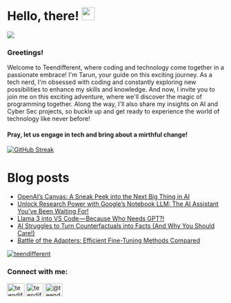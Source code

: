 # Hello, there! <img src="https://raw.githubusercontent.com/MartinHeinz/MartinHeinz/master/wave.gif" width="30px">
![](https://komarev.com/ghpvc/?username=teendifferent&color=brightgreen)

### Greetings! 
Welcome to Teendifferent, where coding and technology come together in a passionate embrace! I'm Tarun, your guide on this exciting journey. As a tech nerd, I'm obsessed with coding and constantly exploring new possibilities to enhance my skills and knowledge. And now, I invite you to join me on this exciting adventure, where we'll discover the magic of programming together. Along the way, I'll also share my insights on AI and Cyber Sec projects, so buckle up and get ready to experience the world of technology like never before!

#### Pray, let us engage in tech and bring about a mirthful change!

[![GitHub Streak](https://streak-stats.demolab.com?user=teendifferent&theme=tokyonight&hide_border=true&background=EB545400)](https://git.io/streak-stats)

# Blog posts

<!-- BLOG-POST-LIST:START -->
- [OpenAI’s Canvas: A Sneak Peek into the Next Big Thing in AI](https://medium.com/@teendifferent/openais-canvas-a-sneak-peek-into-the-next-big-thing-in-ai-3a371df927ce?source=rss-9ecb664d87c1------2)
- [Unlock Research Power with Google’s Notebook LLM: The AI Assistant You’ve Been Waiting For!](https://medium.com/@teendifferent/unlock-research-power-with-googles-notebook-llm-the-ai-assistant-you-ve-been-waiting-for-1c673fe58c8d?source=rss-9ecb664d87c1------2)
- [Llama 3 into VS Code — Because Who Needs GPT?!](https://osintteam.blog/llama-3-into-vs-code-because-who-needs-gpt-e6d8accc1552?source=rss-9ecb664d87c1------2)
- [AI Struggles to Turn Counterfactuals into Facts &lpar;And Why You Should Care!&rpar;](https://medium.com/@teendifferent/ai-struggles-to-turn-counterfactuals-into-facts-and-why-you-should-care-18df7c33649e?source=rss-9ecb664d87c1------2)
- [Battle of the Adapters: Efficient Fine-Tuning Methods Compared](https://medium.com/predict/battle-of-the-adapters-efficient-fine-tuning-methods-compared-e9fac9e4f10d?source=rss-9ecb664d87c1------2)
<!-- BLOG-POST-LIST:END -->


<p align="left"> <a href="https://github.com/ryo-ma/github-profile-trophy"><img src="https://github-profile-trophy.vercel.app/?username=teendifferent&theme=dracula" alt="teendifferent" /></a> </p>

<h3 align="left">Connect with me:</h3>
<p align="left">
<a href="https://twitter.com/teendifferent2" target="blank"><img align="center" src="https://raw.githubusercontent.com/rahuldkjain/github-profile-readme-generator/master/src/images/icons/Social/twitter.svg" alt="teendifferent2" height="30" width="40" /></a>
<a href="https://instagram.com/teendifferent7" target="blank"><img align="center" src="https://raw.githubusercontent.com/rahuldkjain/github-profile-readme-generator/master/src/images/icons/Social/instagram.svg" alt="teendifferent7" height="30" width="40" /></a>
<a href="https://medium.com/@teendifferent7" target="blank"><img align="center" src="https://raw.githubusercontent.com/rahuldkjain/github-profile-readme-generator/master/src/images/icons/Social/medium.svg" alt="@teendifferent7" height="30" width="40" /></a>
</p>

<!--
**REDDITARUN/REDDITARUN** is a ✨ _special_ ✨ repository because its `README.md` (this file) appears on your GitHub profile.

Here are some ideas to get you started:

- 🔭 I’m currently working on ...
- 🌱 I’m currently learning ...
- 👯 I’m looking to collaborate on ...
- 🤔 I’m looking for help with ...
- 💬 Ask me about ...
- 📫 How to reach me: ...
- 😄 Pronouns: ...
- ⚡ Fun fact: ...
-->
